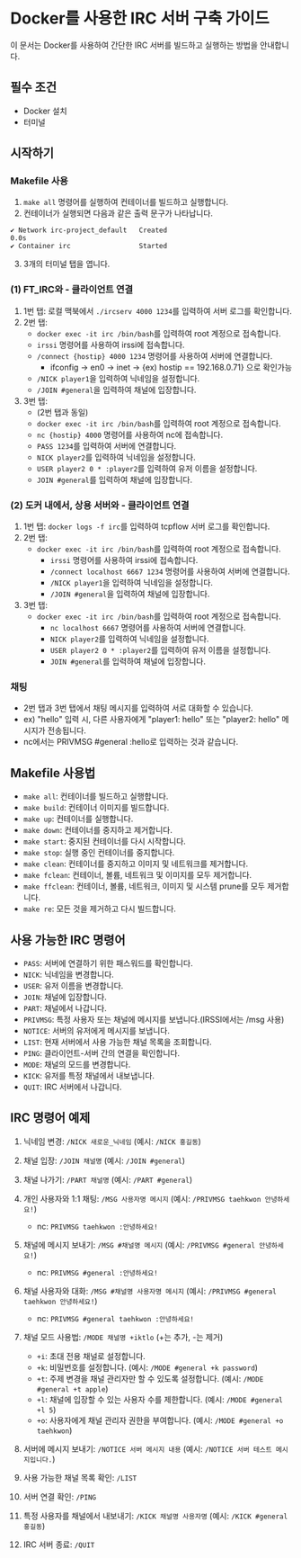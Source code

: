 # Docker를 사용한 IRC 서버 구축 가이드

이 문서는 Docker를 사용하여 간단한 IRC 서버를 빌드하고 실행하는 방법을 안내합니다.

## 필수 조건
- Docker 설치
- 터미널

## 시작하기
### Makefile 사용
1. `make all` 명령어를 실행하여 컨테이너를 빌드하고 실행합니다.
2. 컨테이너가 실행되면 다음과 같은 출력 문구가 나타납니다.


```
✔ Network irc-project_default	Created                                        0.0s
✔ Container irc       			Started
```

3. 3개의 터미널 탭을 엽니다.

### (1) FT_IRC와 - 클라이언트 연결
1. 1번 탭: 로컬 맥북에서 `./ircserv 4000 1234`를 입력하여 서버 로그를 확인합니다.
2. 2번 탭:
   - `docker exec -it irc /bin/bash`를 입력하여 root 계정으로 접속합니다.
   - `irssi` 명령어를 사용하여 irssi에 접속합니다.
   - `/connect {hostip} 4000 1234` 명령어를 사용하여 서버에 연결합니다.
		- ifconfig -> en0 -> inet -> {ex) hostip == 192.168.0.71} 으로 확인가능
   - `/NICK player1`을 입력하여 닉네임을 설정합니다.
   - `/JOIN #general`을 입력하여 채널에 입장합니다.
3. 3번 탭:
   - (2번 탭과 동일)
   - `docker exec -it irc /bin/bash`를 입력하여 root 계정으로 접속합니다.
   - `nc {hostip} 4000` 명령어를 사용하여 nc에 접속합니다.
   - `PASS 1234`를 입력하여 서버에 연결합니다.
   - `NICK player2`를 입력하여 닉네임을 설정합니다.
   - `USER player2 0 * :player2`를 입력하여 유저 이름을 설정합니다.
   - `JOIN #general`를 입력하여 채널에 입장합니다.


### (2) 도커 내에서, 상용 서버와 - 클라이언트 연결
1. 1번 탭: `docker logs -f irc`를 입력하여 tcpflow 서버 로그를 확인합니다.
2. 2번 탭:
	- `docker exec -it irc /bin/bash`를 입력하여 root 계정으로 접속합니다.
		- `irssi` 명령어를 사용하여 irssi에 접속합니다.
		- `/connect localhost 6667 1234` 명령어를 사용하여 서버에 연결합니다.
		- `/NICK player1`을 입력하여 닉네임을 설정합니다.
		- `/JOIN #general`을 입력하여 채널에 입장합니다.
3. 3번 탭:
	- `docker exec -it irc /bin/bash`를 입력하여 root 계정으로 접속합니다.
		- `nc localhost 6667` 명령어를 사용하여 서버에 연결합니다.
		- `NICK player2`를 입력하여 닉네임을 설정합니다.
		- `USER player2 0 * :player2`를 입력하여 유저 이름을 설정합니다.
		- `JOIN #general`를 입력하여 채널에 입장합니다.


### 채팅
  - 2번 탭과 3번 탭에서 채팅 메시지를 입력하여 서로 대화할 수 있습니다.
  - ex) "hello" 입력 시, 다른 사용자에게 "player1: hello" 또는 "player2: hello" 메시지가 전송됩니다.
  - nc에서는 PRIVMSG #general :hello로 입력하는 것과 같습니다.

## Makefile 사용법
  - `make all`: 컨테이너를 빌드하고 실행합니다.
  - `make build`: 컨테이너 이미지를 빌드합니다.
  - `make up`: 컨테이너를 실행합니다.
  - `make down`: 컨테이너를 중지하고 제거합니다.
  - `make start`: 중지된 컨테이너를 다시 시작합니다.
  - `make stop`: 실행 중인 컨테이너를 중지합니다.
  - `make clean`: 컨테이너를 중지하고 이미지 및 네트워크를 제거합니다.
  - `make fclean`: 컨테이너, 볼륨, 네트워크 및 이미지를 모두 제거합니다.
  - `make ffclean`: 컨테이너, 볼륨, 네트워크, 이미지 및 시스템 prune를 모두 제거합니다.
  - `make re`: 모든 것을 제거하고 다시 빌드합니다.

## 사용 가능한 IRC 명령어
  - `PASS`: 서버에 연결하기 위한 패스워드를 확인합니다.
  - `NICK`: 닉네임을 변경합니다.
  - `USER`: 유저 이름을 변경합니다.
  - `JOIN`: 채널에 입장합니다.
  - `PART`: 채널에서 나갑니다.
  - `PRIVMSG`: 특정 사용자 또는 채널에 메시지를 보냅니다.(IRSSI에서는 /msg 사용)
  - `NOTICE`: 서버의 유저에게 메시지를 보냅니다.
  - `LIST`: 현재 서버에서 사용 가능한 채널 목록을 조회합니다.
  - `PING`: 클라이언트-서버 간의 연결을 확인합니다.
  - `MODE`: 채널의 모드를 변경합니다.
  - `KICK`: 유저를 특정 채널에서 내보냅니다.
  - `QUIT`: IRC 서버에서 나갑니다.

## IRC 명령어 예제
1. 닉네임 변경: `/NICK 새로운_닉네임` (예시: `/NICK 홍길동`)
2. 채널 입장: `/JOIN 채널명` (예시: `/JOIN #general`)
3. 채널 나가기: `/PART 채널명` (예시: `/PART #general`)

4. 개인 사용자와 1:1 채팅: `/MSG 사용자명 메시지` (예시: `/PRIVMSG taehkwon 안녕하세요!`)
	- nc: `PRIVMSG taehkwon :안녕하세요!`
5. 채널에 메시지 보내기: `/MSG #채널명 메시지` (예시: `/PRIVMSG #general 안녕하세요!`)
	- nc: `PRIVMSG #general :안녕하세요!`
6. 채널 사용자와 대화: `/MSG #채널명 사용자명 메시지` (예시: `/PRIVMSG #general taehkwon 안녕하세요!`)
	- nc: `PRIVMSG #general taehkwon :안녕하세요!`

7. 채널 모드 사용법: `/MODE 채널명 +iktlo` (+는 추가, -는 제거)
	- `+i`: 초대 전용 채널로 설정합니다.
	- `+k`: 비밀번호를 설정합니다. (예시: `/MODE #general +k password`)
	- `+t`: 주제 변경을 채널 관리자만 할 수 있도록 설정합니다. (예시: `/MODE #general +t apple`)
	- `+l`: 채널에 입장할 수 있는 사용자 수를 제한합니다. (예시: `/MODE #general +l 5`)
	- `+o`: 사용자에게 채널 관리자 권한을 부여합니다. (예시: `/MODE #general +o taehkwon`)

8. 서버에 메시지 보내기: `/NOTICE 서버 메시지 내용` (예시: `/NOTICE 서버 테스트 메시지입니다.`)
9. 사용 가능한 채널 목록 확인: `/LIST`
10. 서버 연결 확인: `/PING`
11. 특정 사용자를 채널에서 내보내기: `/KICK 채널명 사용자명` (예시: `/KICK #general 홍길동`)
12. IRC 서버 종료: `/QUIT`

